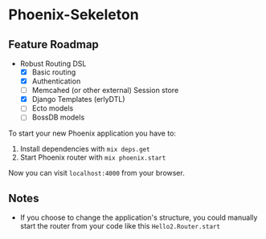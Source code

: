 # Phoenix-Sekeleton

## Feature Roadmap
- Robust Routing DSL
  - [x] Basic routing
  - [x] Authentication
  - [ ] Memcahed (or other external) Session store
  - [x] Django Templates (erlyDTL)
  - [ ] Ecto models
  - [ ] BossDB models

To start your new Phoenix application you have to:

1. Install dependencies with `mix deps.get`
2. Start Phoenix router with `mix phoenix.start`

Now you can visit `localhost:4000` from your browser.


## Notes

* If you choose to change the application's structure, you could manually start the router from your code like this `Hello2.Router.start`

